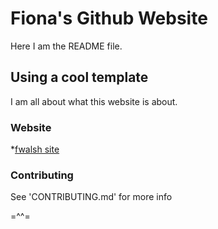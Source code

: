 # Fiona's Github Website

Here I am the README file.


## Using a cool template

I am all about what this website is about. 


### Website
*[fwalsh site](http://fwalsh.github.io)

### Contributing
See 'CONTRIBUTING.md' for more info


=^^=


